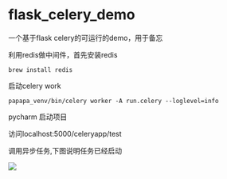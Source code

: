 # flask_celery_demo
一个基于flask celery的可运行的demo，用于备忘

利用redis做中间件，首先安装redis

```
brew install redis
```

启动celery work

```
papapa_venv/bin/celery worker -A run.celery --loglevel=info

```

pycharm 启动项目

访问localhost:5000/celeryapp/test

调用异步任务,下图说明任务已经启动

![](http://tiaogithub.cn-bj.ufileos.com/flask_celery_01.jpg)





